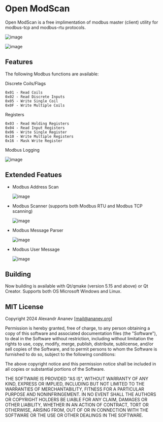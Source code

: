 # Open ModScan
Open ModScan is a free implimentation of modbus master (client) utility for modbus-tcp and modbus-rtu protocols.

![image](https://github.com/sanny32/OpenModScan/assets/13627951/c2df0ea1-0f27-4d4b-8cc0-b6268caf8f11)



![image](https://github.com/sanny32/OpenModScan/assets/13627951/2e24982e-3b32-4434-928e-6518505e48ae)



## Features

The following Modbus functions are available:

Discrete Coils/Flags

    0x01 - Read Coils
    0x02 - Read Discrete Inputs
    0x05 - Write Single Coil
    0x0F - Write Multiple Coils

Registers

    0x03 - Read Holding Registers
    0x04 - Read Input Registers
    0x06 - Write Single Register
    0x10 - Write Multiple Registers
    0x16 - Mask Write Register

Modbus Logging

![image](https://github.com/sanny32/OpenModScan/assets/13627951/69de27f0-b09b-4587-8493-6d1908610735)


    
## Extended Featues
- Modbus Address Scan
  
  ![image](https://github.com/sanny32/OpenModScan/assets/13627951/8989fbde-09f1-435c-a9a7-31e27a0ec576)

- Modbus Scanner (supports both Modbus RTU and Modbus TCP scanning)
  
  ![image](https://github.com/sanny32/OpenModScan/assets/13627951/cd35c0c4-ca9c-41fe-872c-1c2bb2286fc7)

- Modbus Message Parser

  ![image](https://github.com/sanny32/OpenModScan/assets/13627951/4f05f38e-d739-4c49-8bc3-f12e7b74d8ab)

- Modbus User Message
  
  ![image](https://github.com/sanny32/OpenModScan/assets/13627951/1aba6329-873c-4ff2-8db8-939245a50722)

## Building
  Now building is available with Qt/qmake (version 5.15 and above) or Qt Creator. Supports both OS Microsoft Windows and Linux.
  
## MIT License
Copyright 2024 Alexandr Ananev [mail@ananev.org]

Permission is hereby granted, free of charge, to any person obtaining a copy of this software and associated documentation files (the "Software"), to deal in the Software without restriction, including without limitation the rights to use, copy, modify, merge, publish, distribute, sublicense, and/or sell copies of the Software, and to permit persons to whom the Software is furnished to do so, subject to the following conditions:

The above copyright notice and this permission notice shall be included in all copies or substantial portions of the Software.

THE SOFTWARE IS PROVIDED "AS IS", WITHOUT WARRANTY OF ANY KIND, EXPRESS OR IMPLIED, INCLUDING BUT NOT LIMITED TO THE WARRANTIES OF MERCHANTABILITY, FITNESS FOR A PARTICULAR PURPOSE AND NONINFRINGEMENT. IN NO EVENT SHALL THE AUTHORS OR COPYRIGHT HOLDERS BE LIABLE FOR ANY CLAIM, DAMAGES OR OTHER LIABILITY, WHETHER IN AN ACTION OF CONTRACT, TORT OR OTHERWISE, ARISING FROM, OUT OF OR IN CONNECTION WITH THE SOFTWARE OR THE USE OR OTHER DEALINGS IN THE SOFTWARE.


